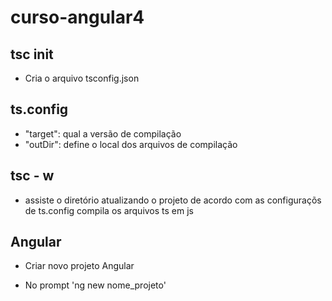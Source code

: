 curso-angular4
===================

tsc init
------------------
  * Cria o arquivo tsconfig.json

ts.config
------------------
  * "target":
    qual a versão de compilação
  * "outDir":
    define o local dos arquivos de compilação

 
tsc - w
------------------ 
  * assiste o diretório atualizando o projeto de acordo com as configuraçõs de ts.config
  compila os arquivos ts em js


Angular
------------------
  * Criar novo projeto Angular
  + No prompt 'ng new nome_projeto'
